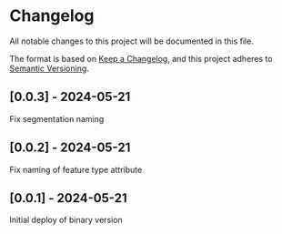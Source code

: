 # Changelog
All notable changes to this project will be documented in this file.

The format is based on [Keep a Changelog](https://keepachangelog.com/en/1.0.0/),
and this project adheres to [Semantic Versioning](https://semver.org/spec/v2.0.0.html).

## [0.0.3] - 2024-05-21
Fix segmentation naming

## [0.0.2] - 2024-05-21
Fix naming of feature type attribute

## [0.0.1] - 2024-05-21
Initial deploy of binary version
